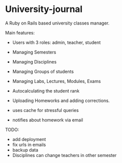 # University-journal
A Ruby on Rails based university classes manager.

Main features:
- Users with 3 roles: admin, teacher, student
- Managing Semesters
- Managing Disciplines
- Managing Groups of students
- Managing Labs, Lectures, Modules, Exams
- Autocalculating the student rank
- Uploading Homeworks and adding corrections.

- uses cache for stressful queries
- notifies about homework via email

TODO:
- add deployment
- fix urls in emails
- backup data
- Disciplines can change teachers in other semester